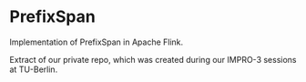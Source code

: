 # PrefixSpan
Implementation of PrefixSpan in Apache Flink.

Extract of our private repo, which was created during our IMPRO-3 sessions at TU-Berlin.